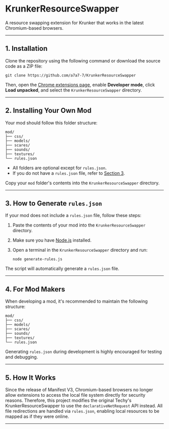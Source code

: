 # KrunkerResourceSwapper

A resource swapping extension for Krunker that works in the latest Chromium-based browsers.

---

## 1. Installation

Clone the repository using the following command or download the source code as a ZIP file:

```
git clone https://github.com/a7a7-7/KrunkerResourceSwapper
```

Then, open the [Chrome extensions page](chrome://extensions), enable **Developer mode**, click **Load unpacked**, and select the `KrunkerResourceSwapper` directory.

---

## 2. Installing Your Own Mod

Your mod should follow this folder structure:

```
mod/
├── css/
├── models/
├── scares/
├── sounds/
├── textures/
└── rules.json
```

* All folders are optional except for `rules.json`.
* If you do not have a `rules.json` file, refer to [Section 3](#3-how-to-generate-rulesjson).

Copy your `mod` folder's contents into the `KrunkerResourceSwapper` directory.

---

## 3. How to Generate `rules.json`

If your mod does not include a `rules.json` file, follow these steps:

1. Paste the contents of your mod into the `KrunkerResourceSwapper` directory.
2. Make sure you have [Node.js](https://nodejs.org) installed.
3. Open a terminal in the `KrunkerResourceSwapper` directory and run:

   ```
   node generate-rules.js
   ```

The script will automatically generate a `rules.json` file.

---

## 4. For Mod Makers

When developing a mod, it's recommended to maintain the following structure:

```
mod/
├── css/
├── models/
├── scares/
├── sounds/
├── textures/
└── rules.json
```

Generating `rules.json` during development is highly encouraged for testing and debugging.

---

## 5. How It Works

Since the release of Manifest V3, Chromium-based browsers no longer allow extensions to access the local file system directly for security reasons. Therefore, this project modifies the original Techy's KrunkerResourceSwapper to use the `declarativeNetRequest` API instead. All file redirections are handled via `rules.json`, enabling local resources to be mapped as if they were online.

---

